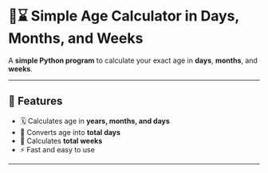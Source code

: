 # 🧮⌛ Simple Age Calculator in Days, Months, and Weeks

A **simple Python program** to calculate your exact age in **days**, **months**, and **weeks**.

---

## 📌 Features
- 🗓️ Calculates age in **years, months, and days**
- 📅 Converts age into **total days**
- 📆 Calculates **total weeks**
- ⚡ Fast and easy to use

---
